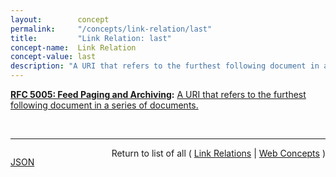 ```yaml
---
layout:        concept
permalink:     "/concepts/link-relation/last"
title:         "Link Relation: last"
concept-name:  Link Relation
concept-value: last
description: "A URI that refers to the furthest following document in a series of documents."
---
```


**[RFC 5005: Feed Paging and Archiving](/specs/IETF/RFC/5005 "Syndicated Web feeds (using formats such as Atom) are often split into multiple documents to save bandwidth, allow &#34;sliding window&#34; access, or for other purposes. This specification formalizes two types of feeds that can span one or more feed documents; &#34;paged&#34; feeds and &#34;archived&#34; feeds. Additionally, it defines &#34;complete&#34; feeds to cover the case when a single feed document explicitly represents all of the feed's entries."):** [A URI that refers to the furthest following document in a series of documents.](http://tools.ietf.org/html/rfc5005#section-3 "Read documentation for Link Relation &#34;last&#34;")

<br/>
<hr/>

<p style="float : left"><a href="./last.json" title="JSON representing this particular Web Concept value">JSON</a></p>
<p style="text-align: right">Return to list of all ( <a href="../link-relation/">Link Relations</a> | <a href="../">Web Concepts</a> )</p>
